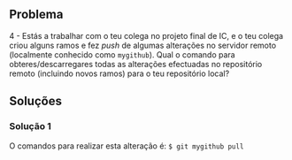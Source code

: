 ## Problema

4 - Estás a trabalhar com o teu colega no projeto final de IC, e o teu colega
criou alguns ramos e fez _push_ de algumas alterações no servidor remoto
(localmente conhecido como `mygithub`). Qual o comando para
obteres/descarregares todas as alterações efectuadas no repositório remoto
(incluindo novos ramos) para o teu repositório local?

## Soluções

### Solução 1

O comandos para realizar esta alteração é:
`$ git mygithub pull`
